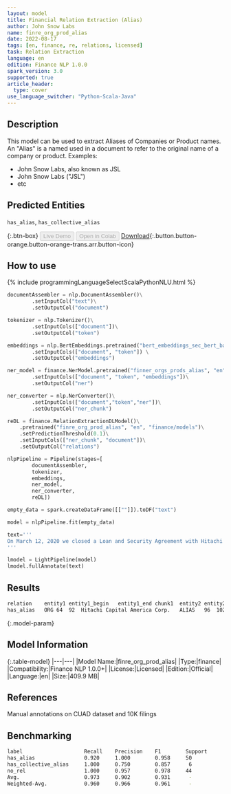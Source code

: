 ```yaml
---
layout: model
title: Financial Relation Extraction (Alias)
author: John Snow Labs
name: finre_org_prod_alias
date: 2022-08-17
tags: [en, finance, re, relations, licensed]
task: Relation Extraction
language: en
edition: Finance NLP 1.0.0
spark_version: 3.0
supported: true
article_header:
  type: cover
use_language_switcher: "Python-Scala-Java"
---
```


## Description

This model can be used to extract Aliases of Companies or Product names. An "Alias" is a named used in a document to refer to the original name of a company or product. Examples:

- John Snow Labs, also known as JSL
- John Snow Labs ("JSL")
- etc

## Predicted Entities

`has_alias`, `has_collective_alias`

{:.btn-box}
<button class="button button-orange" disabled>Live Demo</button>
<button class="button button-orange" disabled>Open in Colab</button>
[Download](https://s3.amazonaws.com/auxdata.johnsnowlabs.com/finance/models/finre_org_prod_alias_en_1.0.0_3.2_1660739200247.zip){:.button.button-orange.button-orange-trans.arr.button-icon}

## How to use



<div class="tabs-box" markdown="1">
{% include programmingLanguageSelectScalaPythonNLU.html %}

```python
documentAssembler = nlp.DocumentAssembler()\
        .setInputCol("text")\
        .setOutputCol("document")

tokenizer = nlp.Tokenizer()\
        .setInputCols(["document"])\
        .setOutputCol("token")

embeddings = nlp.BertEmbeddings.pretrained("bert_embeddings_sec_bert_base","en") \
        .setInputCols(["document", "token"]) \
        .setOutputCol("embeddings")

ner_model = finance.NerModel.pretrained("finner_orgs_prods_alias", "en", "finance/models")\
        .setInputCols(["document", "token", "embeddings"])\
        .setOutputCol("ner")

ner_converter = nlp.NerConverter()\
        .setInputCols(["document","token","ner"])\
        .setOutputCol("ner_chunk")

reDL = finance.RelationExtractionDLModel()\
    .pretrained("finre_org_prod_alias", "en", "finance/models")\
    .setPredictionThreshold(0.1)\
    .setInputCols(["ner_chunk", "document"])\
    .setOutputCol("relations")

nlpPipeline = Pipeline(stages=[
        documentAssembler,
        tokenizer,
        embeddings,
        ner_model,
        ner_converter,
        reDL])

empty_data = spark.createDataFrame([[""]]).toDF("text")

model = nlpPipeline.fit(empty_data)

text='''
On March 12, 2020 we closed a Loan and Security Agreement with Hitachi Capital America Corp. ("Hitachi") the terms of which are described in this report which replaced our credit facility with Western Alliance Bank.
'''

lmodel = LightPipeline(model)
lmodel.fullAnnotate(text)
```

</div>

## Results

```bash
relation	entity1	entity1_begin	entity1_end	chunk1	entity2	entity2_begin	entity2_end	chunk2	confidence
has_alias	ORG	64	92	Hitachi Capital America Corp.	ALIAS	96	102	Hitachi	0.9983972
```

{:.model-param}
## Model Information

{:.table-model}
|---|---|
|Model Name:|finre_org_prod_alias|
|Type:|finance|
|Compatibility:|Finance NLP 1.0.0+|
|License:|Licensed|
|Edition:|Official|
|Language:|en|
|Size:|409.9 MB|

## References

Manual annotations on CUAD dataset and 10K filings

## Benchmarking

```bash
label                    Recall    Precision    F1        Support
has_alias                0.920     1.000        0.958     50
has_collective_alias     1.000     0.750        0.857      6
no_rel                   1.000     0.957        0.978     44
Avg.                     0.973     0.902        0.931      -
Weighted-Avg.            0.960     0.966        0.961      -
```